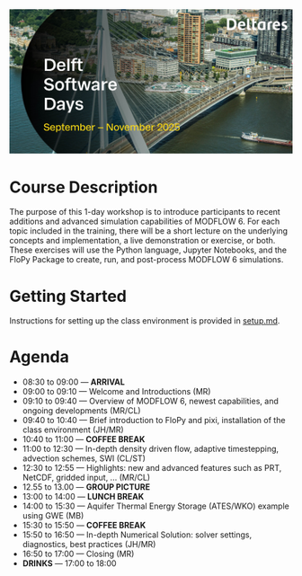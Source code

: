 <img src="./dsd-2025.jpg">

# Course Description
The purpose of this 1-day workshop is to introduce participants to recent additions and advanced simulation capabilities of MODFLOW 6. For each topic included in the training, there will be a short lecture on the underlying concepts and implementation, a live demonstration or exercise, or both. These exercises will use the Python language, Jupyter Notebooks, and the FloPy Package to create, run, and post-process MODFLOW 6 simulations.

# Getting Started
Instructions for setting up the class environment is provided in [setup.md](./setup.md).

# Agenda

* 08:30 to 09:00 &mdash; **ARRIVAL** 
* 09:00 to 09:10 &mdash; Welcome and Introductions (MR)
* 09:10 to 09:40 &mdash; Overview of MODFLOW 6, newest capabilities, and ongoing developments (MR/CL)
* 09:40 to 10:40 &mdash; Brief introduction to FloPy and pixi, installation of the class environment (JH/MR)
* 10:40 to 11:00 &mdash; **COFFEE BREAK**
* 11:00 to 12:30 &mdash; In-depth density driven flow, adaptive timestepping, advection schemes, SWI (CL/ST)
* 12:30 to 12:55 &mdash; Highlights: new and advanced features such as PRT, NetCDF, gridded input, ... (MR/CL)
* 12.55 to 13.00 &mdash; **GROUP PICTURE**
* 13:00 to 14:00 &mdash; **LUNCH BREAK**
* 14:00 to 15:30 &mdash; Aquifer Thermal Energy Storage (ATES/WKO) example using GWE (MB)
* 15:30 to 15:50 &mdash; **COFFEE BREAK**
* 15:50 to 16:50 &mdash; In-depth Numerical Solution: solver settings, diagnostics, best practices (JH/MR)
* 16:50 to 17:00 &mdash; Closing (MR)
* **DRINKS** &mdash; 17:00 to 18:00
